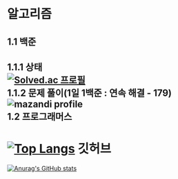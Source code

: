 알고리즘
===
1.1 백준
---
1.1.1 상태   
[![Solved.ac
프로필](http://mazassumnida.wtf/api/v2/generate_badge?boj=chackcooking)](https://solved.ac/chackcooking)   
1.1.2 문제 풀이(1일 1백준 : 연속 해결 - 179)   
![mazandi profile](http://mazandi.herokuapp.com/api?handle=chackcooking&theme=warm)   
1.2 프로그래머스
---   
[![Top Langs](https://github-readme-stats.vercel.app/api/top-langs/?username=Byungjin-Lee&hide=jupyter%20notebook,TSQL,C%23)](https://github.com/anuraghazra/github-readme-stats)
깃허브   
===
[![Anurag's GitHub stats](https://github-readme-stats.vercel.app/api?username=Byungjin-Lee)](https://github.com/anuraghazra/github-readme-stats)
